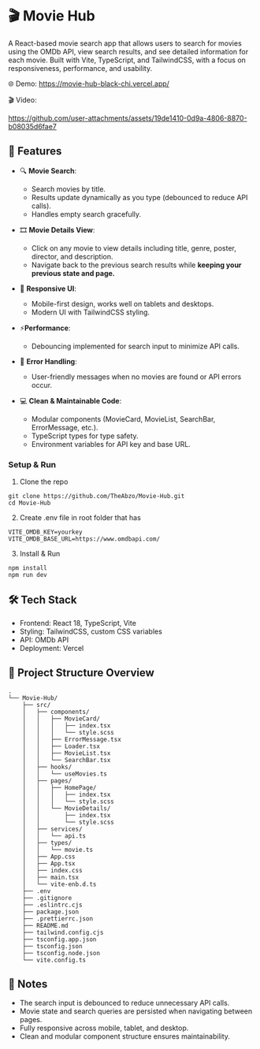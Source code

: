 
# 🎬 Movie Hub

A React-based movie search app that allows users to search for movies using the OMDb API, view search results, and see detailed information for each movie. Built with Vite, TypeScript, and TailwindCSS, with a focus on responsiveness, performance, and usability.

🌐 Demo: https://movie-hub-black-chi.vercel.app/


🎬 Video:

https://github.com/user-attachments/assets/19de1410-0d9a-4806-8870-b08035d6fae7



## 🚀 Features
- 🔍 **Movie Search**:
    -  Search movies by title.
    -  Results update dynamically as you type (debounced to reduce API calls).
    -  Handles empty search gracefully.

- 🎞️ **Movie Details View**:
    - Click on any movie to view details including title, genre, poster, director, and description.
    - Navigate back to the previous search results while **keeping your previous state and page.**
- 📱 **Responsive UI**:
    - Mobile-first design, works well on tablets and desktops.
    - Modern UI with TailwindCSS styling.
- ⚡**Performance**:
    - Debouncing implemented for search input to minimize API calls.
- 🚨 **Error Handling**:
    - User-friendly messages when no movies are found or API errors occur.
- 💻 **Clean & Maintainable Code**:
    - Modular components (MovieCard, MovieList, SearchBar, ErrorMessage, etc.).
    - TypeScript types for type safety.
    - Environment variables for API key and base URL.

### Setup & Run

1. Clone the repo

```
git clone https://github.com/TheAbzo/Movie-Hub.git
cd Movie-Hub
```
2. Create .env file in root folder that has
```
VITE_OMDB_KEY=yourkey
VITE_OMDB_BASE_URL=https://www.omdbapi.com/
```
3. Install & Run
```
npm install
npm run dev
```

## 🛠️ Tech Stack
- Frontend: React 18, TypeScript, Vite
- Styling: TailwindCSS, custom CSS variables
- API: OMDb API
- Deployment: Vercel


## 📂 Project Structure Overview
```
.
└── Movie-Hub/
    ├── src/
    │   ├── components/
    │   │   ├── MovieCard/
    │   │   │   ├── index.tsx
    │   │   │   └── style.scss
    │   │   ├── ErrorMessage.tsx
    │   │   ├── Loader.tsx
    │   │   ├── MovieList.tsx  
    │   │   └── SearchBar.tsx 
    │   ├── hooks/
    │   │   └── useMovies.ts
    │   ├── pages/
    │   │   ├── HomePage/
    │   │   │   ├── index.tsx
    │   │   │   └── style.scss
    │   │   └── MovieDetails/
    │   │       ├── index.tsx
    │   │       └── style.scss
    │   ├── services/
    │   │   └── api.ts
    │   ├── types/
    │   │   └── movie.ts
    │   ├── App.css
    │   ├── App.tsx
    │   ├── index.css
    │   ├── main.tsx
    │   └── vite-enb.d.ts
    ├── .env
    ├── .gitignore
    ├── .eslintrc.cjs
    ├── package.json
    ├── .prettierrc.json
    ├── README.md
    ├── tailwind.config.cjs
    ├── tsconfig.app.json
    ├── tsconfig.json
    ├── tsconfig.node.json
    └── vite.config.ts

```
## 📝 Notes
- The search input is debounced to reduce unnecessary API calls.
- Movie state and search queries are persisted when navigating between pages.
- Fully responsive across mobile, tablet, and desktop.
- Clean and modular component structure ensures maintainability.





